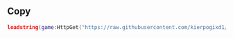 ## Copy
```lua
loadstring(game:HttpGet("https://raw.githubusercontent.com/kierpogixd1/Idkzdp/main/main.lua"))()
```
